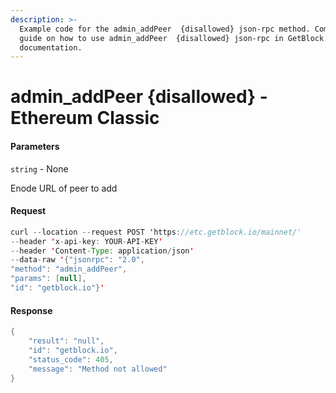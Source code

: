 ```yaml
---
description: >-
  Example code for the admin_addPeer  {disallowed} json-rpc method. Сomplete
  guide on how to use admin_addPeer  {disallowed} json-rpc in GetBlock.io Web3
  documentation.
---
```


# admin\_addPeer {disallowed} - Ethereum Classic

#### Parameters

`string` - None

Enode URL of peer to add

#### Request

```java
curl --location --request POST 'https://etc.getblock.io/mainnet/' 
--header 'x-api-key: YOUR-API-KEY' 
--header 'Content-Type: application/json' 
--data-raw '{"jsonrpc": "2.0",
"method": "admin_addPeer",
"params": [null],
"id": "getblock.io"}'
```

#### Response

```java
{
    "result": "null",
    "id": "getblock.io",
    "status_code": 405,
    "message": "Method not allowed"
}
```
